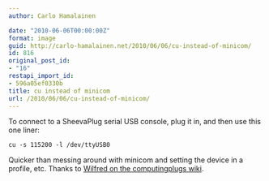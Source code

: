 ```yaml
---
author: Carlo Hamalainen

date: "2010-06-06T00:00:00Z"
format: image
guid: http://carlo-hamalainen.net/2010/06/06/cu-instead-of-minicom/
id: 816
original_post_id:
- "16"
restapi_import_id:
- 596a05ef0330b
title: cu instead of minicom
url: /2010/06/06/cu-instead-of-minicom/
---
```

To connect to a SheevaPlug serial USB console, plug it in, and then use this one liner:

    cu -s 115200 -l /dev/ttyUSB0

Quicker than messing around with minicom and setting the device in a profile, etc. Thanks to [Wilfred on the computingplugs wiki](http://computingplugs.com/index.php/Connecting_to_the_serial_console).
